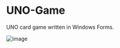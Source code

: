 # UNO-Game
UNO card game written in Windows Forms.

![image](https://user-images.githubusercontent.com/34581569/50426711-73f38800-0895-11e9-8c24-a03ad30754c3.png)
